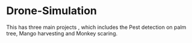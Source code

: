 # Drone-Simulation
This has three main projects , which includes the Pest detection on palm tree, Mango harvesting and Monkey scaring.
